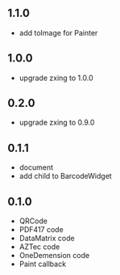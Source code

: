 ## 1.1.0
* add toImage for Painter

## 1.0.0
* upgrade zxing to 1.0.0

## 0.2.0
* upgrade zxing to 0.9.0

## 0.1.1

* document
* add child to BarcodeWidget

## 0.1.0

* QRCode
* PDF417 code
* DataMatrix code
* AZTec code
* OneDemension code
* Paint callback

